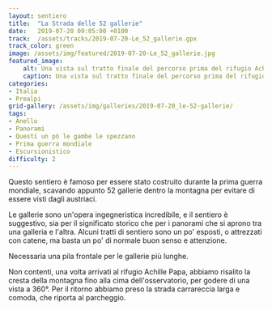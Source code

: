 ```yaml
---
layout: sentiero
title:  "La Strada delle 52 gallerie"
date:   2019-07-20 09:05:00 +0100
track:  /assets/tracks/2019-07-20-Le_52_gallerie.gpx
track_color: green
image: /assets/img/featured/2019-07-20-Le_52_gallerie.jpg
featured_image:
    alt: Una vista sul tratto finale del percorso prima del rifugio Achille Papa
    caption: Una vista sul tratto finale del percorso prima del rifugio Achille Papa
categories:
- Italia
- Prealpi
grid-gallery: /assets/img/galleries/2019-07-20_le-52-gallerie/
tags:
- Anello
- Panorami
- Questi un pò le gambe le spezzano
- Prima guerra mondiale
- Escursionistico
difficulty: 2
---
```


Questo sentiero è famoso per essere stato costruito durante la prima guerra mondiale, scavando appunto 52 gallerie dentro la montagna per evitare di essere visti dagli austriaci.

Le gallerie sono un'opera ingegneristica incredibile, e il sentiero è suggestivo, sia per il significato storico che per i panorami che si aprono tra una galleria e l'altra. Alcuni tratti di sentiero sono un po' esposti, o attrezzati con catene, ma basta un po' di normale buon senso e attenzione.

Necessaria una pila frontale per le gallerie più lunghe.

Non contenti, una volta arrivati al rifugio Achille Papa, abbiamo risalito la cresta della montagna fino alla cima dell'osservatorio, per godere di una vista a 360°.
Per il ritorno abbiamo preso la strada carrareccia larga e comoda, che riporta al parcheggio.
